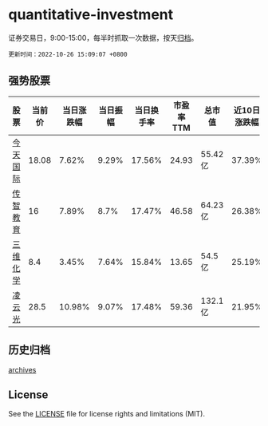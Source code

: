 # quantitative-investment

证券交易日，9:00-15:00，每半时抓取一次数据，按天[归档](archives)。

`更新时间：2022-10-26 15:09:07 +0800`

## 强势股票

|股票|当前价|当日涨跌幅|当日振幅|当日换手率|市盈率TTM|总市值|近10日涨跌幅|
|----|----|----|----|----|----|----|----|
|[今天国际](https://xueqiu.com/S/SZ300532)|18.08|7.62%|9.29%|17.56%|24.93|55.42亿|37.39%|
|[传智教育](https://xueqiu.com/S/SZ003032)|16|7.89%|8.7%|17.47%|46.58|64.23亿|26.38%|
|[三维化学](https://xueqiu.com/S/SZ002469)|8.4|3.45%|7.64%|15.84%|13.65|54.5亿|25.19%|
|[凌云光](https://xueqiu.com/S/SH688400)|28.5|10.98%|9.07%|17.48%|59.36|132.1亿|21.95%|

## 历史归档

[archives](archives)

## License

See the [LICENSE](LICENSE) file for license rights and limitations (MIT).